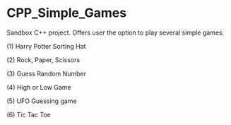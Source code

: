 # CPP_Simple_Games
Sandbox C++ project. Offers user the option to play several simple games. 

(1) Harry Potter Sorting Hat

(2) Rock, Paper, Scissors

(3) Guess Random Number

(4) High or Low Game

(5) UFO Guessing game

(6) Tic Tac Toe

